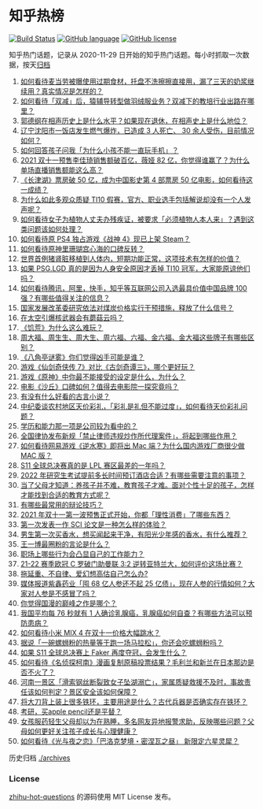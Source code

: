# 知乎热榜
[![Build Status](https://github.com/ToWeLong/zhihu-hot-questions/workflows/CI/badge.svg)](https://github.com/ToWeLong/zhihu-hot-questions/actions)
[![GitHub language](https://img.shields.io/badge/language-golang-orange.svg)](https://golang.org/)
[![GitHub license](https://img.shields.io/github/license/ToWeLong/zhihu-hot-questions)](https://github.com/ToWeLong/zhihu-hot-questions/blob/main/LICENSE)

知乎热门话题，记录从 2020-11-29 日开始的知乎热门话题。每小时抓取一次数据，按天[归档](./archives)

<!-- BEGIN -->

1. [如何看待麦当劳被曝使用过期食材，托盘不洗擦擦直接用，漏了三天的奶浆继续用？真实情况是怎样的？](https://www.zhihu.com/question/493528987)
1. [如何看待「双减」后，猿辅导转型做羽绒服业务？双减下的教培行业出路在哪里？](https://www.zhihu.com/question/493311623)
1. [郭德纲在相声历史上是什么水平？如果现在退休，在相声史上是什么地位？](https://www.zhihu.com/question/454756076)
1. [辽宁沈阳市一饭店发生燃气爆炸，已造成 3 人死亡、 30 余人受伤，目前情况如何？](https://www.zhihu.com/question/493626666)
1. [如何回答孩子问我「为什么小孩不能一直玩手机」？](https://www.zhihu.com/question/487505837)
1. [2021 双十一预售李佳琦销售额破百亿，薇娅 82 亿，你觉得谁赢了？为什么单场直播销售额能这么高？](https://www.zhihu.com/question/493599235)
1. [《长津湖》票房破 50 亿，成为中国影史第 4 部票房 50 亿电影，如何看待这一成绩？](https://www.zhihu.com/question/493349012)
1. [为什么如此多观众质疑 TI10 假赛，官方、职业选手包括解说却没有一个人发声呢？](https://www.zhihu.com/question/493249344)
1. [如何看待女子为植物人丈夫办残疾证，被要求「必须植物人本人来」？遇到这类问题该如何处理？](https://www.zhihu.com/question/493431439)
1. [如何看待原 PS4 独占游戏《战神 4》现已上架 Steam？](https://www.zhihu.com/question/493589279)
1. [如何看待原神里珊瑚宫心海的口碑反转？](https://www.zhihu.com/question/493317029)
1. [世界首例猪肾脏移植到人体内，短期功能正常，这项技术有怎样的价值？](https://www.zhihu.com/question/493537408)
1. [如果 PSG.LGD 真的是因为人身安全原因才丢掉 TI10 冠军，大家能原谅他们吗？](https://www.zhihu.com/question/493207784)
1. [如何看待腾讯，阿里，快手，知乎等互联网公司入选最具价值中国品牌 100 强？有哪些值得关注的信息？](https://www.zhihu.com/question/493523170)
1. [国家发展改革委研究依法对煤炭价格实行干预措施，释放了什么信号？](https://www.zhihu.com/question/493353794)
1. [在太空引爆核武器会有蘑菇云吗？](https://www.zhihu.com/question/486896102)
1. [《饥荒》为什么这么难玩？](https://www.zhihu.com/question/440595755)
1. [周大福、周生生、周大生、周六福、六福、金六福、金大福这些牌子有哪些区别？](https://www.zhihu.com/question/32209352)
1. [《八角亭谜雾》你们觉得凶手可能是谁？](https://www.zhihu.com/question/492707599)
1. [游戏《仙剑奇侠传 7》对比《古剑奇谭三》，哪个更好玩？](https://www.zhihu.com/question/493057032)
1. [游戏《原神》中你最不能接受的设定是什么，为什么？](https://www.zhihu.com/question/491444992)
1. [电影《沙丘》口碑如何？值得去电影院一探究竟吗？](https://www.zhihu.com/question/484666562)
1. [有没有什么好看的古言小说？](https://www.zhihu.com/question/455872760)
1. [中纪委谈农村地区天价彩礼，「彩礼是礼但不能过度」，如何看待天价彩礼问题？](https://www.zhihu.com/question/493536821)
1. [学历和能力那一项是公司较为看中的？](https://www.zhihu.com/question/493065729)
1. [全国律协发布新规「禁止律师违规炒作所代理案件」，将起到哪些作用？](https://www.zhihu.com/question/493503676)
1. [如何看待网易游戏《逆水寒》即将出 Mac 端？为什么国内游戏厂商很少做 MAC 版？](https://www.zhihu.com/question/493341840)
1. [S11 全球总决赛真的是 LPL 赛区最差的一年吗？](https://www.zhihu.com/question/492955893)
1. [2022 年研究生考试提前多长时间预订酒店合适？有哪些需要注意的事项？](https://www.zhihu.com/question/493095592)
1. [当了父母才知道：养孩子并不难，教育孩子才难。面对个性十足的孩子，怎样才能找到合适的教育方式呢？](https://www.zhihu.com/question/484924201)
1. [有哪些最常用的辩论技巧？](https://www.zhihu.com/question/55738336)
1. [2021 年双十一第一波预售正式开始，你都「理性消费」了哪些东西？](https://www.zhihu.com/question/493557288)
1. [第一次发表一作 SCI 论文是一种怎么样的体验？](https://www.zhihu.com/question/491712594)
1. [男生第一次买香水，想买闻起来干净，有阳光少年感的香水，有什么推荐？](https://www.zhihu.com/question/449477310)
1. [王一博最圈粉的言论是什么？](https://www.zhihu.com/question/488669343)
1. [职场上哪些行为会凸显自己的工作能力？](https://www.zhihu.com/question/487011364)
1. [21-22 赛季欧冠 C 罗破门助曼联 3:2 逆转亚特兰大，如何评价这场比赛？](https://www.zhihu.com/question/493606537)
1. [拖延重、不自律、爱幻想高估自己怎么办?](https://www.zhihu.com/question/352900158)
1. [媒体报道紫鑫药业「囤 68 亿人参还不起 25 亿债」，现在人参的行情如何？大家对人参是不感冒了吗？](https://www.zhihu.com/question/493420208)
1. [你觉得国漫的巅峰之作是哪个？](https://www.zhihu.com/question/492775949)
1. [我国平均每 76 秒就有 1 人确诊乳腺癌，乳腺癌如何自查？有哪些方法可以预防患病？](https://www.zhihu.com/question/493246582)
1. [如何看待小米 MIX 4 在双十一价格大幅跳水？](https://www.zhihu.com/question/493416533)
1. [据说「一碗螺蛳粉的热量等于跑一场马拉松」，你还会吃螺蛳粉吗？](https://www.zhihu.com/question/492405982)
1. [如果 S11 全球总决赛上 Faker 再度夺冠，会发生什么？](https://www.zhihu.com/question/493245034)
1. [如何看待《名侦探柯南》漫画复制原稿投票结果？毛利兰和新兰在日本那边是否不火了？](https://www.zhihu.com/question/492142136)
1. [河南一景区「滑索钢丝断裂致女子坠湖溺亡」，家属质疑救援不及时，事故责任该如何判定？景区安全该如何保障？](https://www.zhihu.com/question/493254337)
1. [将大刀背上装上很多铁环，主要用途是什么？古代兵器是否确实存在铁环？](https://www.zhihu.com/question/25252859)
1. [考研，买apple pencil还是平替？](https://www.zhihu.com/question/452886373)
1. [女孩服药轻生父母却以为在熟睡，多名网友异地报警求助，反映哪些问题？父母如何更好关注孩子成长与心理健康？](https://www.zhihu.com/question/493263849)
1. [如何看待《光与夜之恋》「巴洛克梦境・密涅瓦之昼」 新限定六星灵犀？](https://www.zhihu.com/question/493463504)

<!-- END -->

历史归档 [./archives](./archives)


### License
[zhihu-hot-questions](https://github.com/towelong/zhihu-hot-questions) 的源码使用 MIT License 发布。